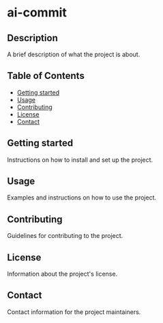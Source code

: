 # ai-commit

## Description
A brief description of what the project is about.

## Table of Contents
- [Getting started](#getting-started)
- [Usage](#usage)
- [Contributing](#contributing)
- [License](#license)
- [Contact](#contact)

## Getting started
Instructions on how to install and set up the project.


## Usage
Examples and instructions on how to use the project.

## Contributing
Guidelines for contributing to the project.

## License
Information about the project's license.

## Contact
Contact information for the project maintainers.
